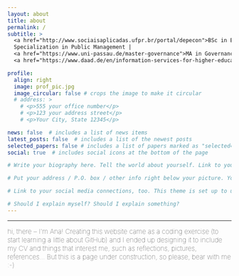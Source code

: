 ```yaml
---
layout: about
title: about
permalink: /
subtitle: >
  <a href="http://www.sociaisaplicadas.ufpr.br/portal/depecon">BSc in Economics</a> | 
  Specialization in Public Management | 
  <a href="https://www.uni-passau.de/master-governance">MA in Governance and Public Policy</a> | 
  <a href="https://www.daad.de/en/information-services-for-higher-education-institutions/further-information-on-daad-programmes/ppgg/">DAAD Alumna (Helmut-Schmidt-Programme)</a>

profile:
  align: right
  image: prof_pic.jpg
  image_circular: false # crops the image to make it circular
  # address: >
    # <p>555 your office number</p>
    # <p>123 your address street</p>
    # <p>Your City, State 12345</p>

news: false  # includes a list of news items
latest_posts: false  # includes a list of the newest posts
selected_papers: false # includes a list of papers marked as "selected={true}"
social: true  # includes social icons at the bottom of the page

# Write your biography here. Tell the world about yourself. Link to your favorite [subreddit](http://reddit.com). You can put a picture in, too. The code is already in, just name your picture `prof_pic.jpg` and put it in the `img/` folder. 

# Put your address / P.O. box / other info right below your picture. You can also disable any these elements by editing `profile` property of the YAML header of your `_pages/about.md`. Edit `_bibliography/papers.bib` and Jekyll will render your [publications page](/al-folio/publications/) automatically.

# Link to your social media connections, too. This theme is set up to use [Font Awesome icons](http://fortawesome.github.io/Font-Awesome/) and [Academicons](https://jpswalsh.github.io/academicons/), like the ones below. Add your Facebook, Twitter, LinkedIn, Google Scholar, or just disable all of them.

# Should I explain myself? Should I explain something?
---
```


<hr>
<span style="font-size:15px;font-weight:lighter">
hi, there – I'm Ana! 

<span style="font-size:15px;font-weight:lighter">
Creating this website came as a coding exercise (to start learning a little about GitHub) and I ended up designing it to include my CV and things that interest me, such as reflections, pictures, references...

<span style="font-size:15px;font-weight:lighter">
But this is a page under construction, so please, bear with me :-)
